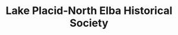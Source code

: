 ---
layout: repo
title: "Lake Placid-North Elba Historical Society"
id: 20616
permalink: repos/20616/
---